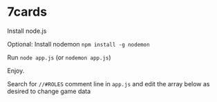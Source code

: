 # 7cards

Install node.js

Optional: Install nodemon `npm install -g nodemon`

Run `node app.js` (or `nodemon app.js`)

Enjoy.

Search for `//#ROLES` comment line in `app.js` and 
edit the array below as desired to change game data